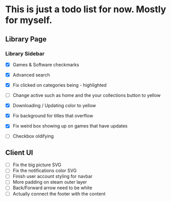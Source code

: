 # This is just a todo list for now. Mostly for myself.

## Library Page

### Library Sidebar
- [x] Games & Software checkmarks
- [x] Advanced search
- [x] Fix clicked on categories being - highlighted
- [ ] Change active such as home and the your collections button to yellow
- [x] Downloading / Updating color to yellow
- [x] Fix background for titles that overflow
- [x] Fix weird box showing up on games that have updates
- [ ] Checkbox oldifying


## Client UI

- [ ] Fix the big picture SVG
- [ ] Fix the notifications color SVG
- [ ] Finish user account styling for navbar
- [ ] More padding on steam outer layer
- [ ] Back/Forward arrow need to be white
- [ ] Actually connect the footer with the content 